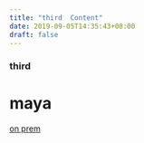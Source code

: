 ```yaml
---
title: "third  Content"
date: 2019-09-05T14:35:43+08:00
draft: false
---
```

### third
# maya
[on prem](https://github.com/lab798/aws-dr-samples/tree/master/aws-on-premise-to-aws-backup)
